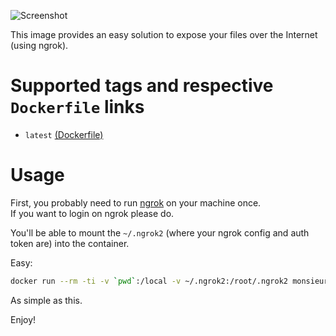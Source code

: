 ![Screenshot](https://github.com/monsieurbiz/docker/raw/master/nginx-ngrok/screen.png)

This image provides an easy solution to expose your files over the Internet (using ngrok).

# Supported tags and respective `Dockerfile` links

* `latest` [(Dockerfile)](https://github.com/monsieurbiz/docker/blob/master/nginx-ngrok/Dockerfile)

# Usage

First, you probably need to run [ngrok](https://ngrok.com) on your machine once.  
If you want to login on ngrok please do.

You'll be able to mount the `~/.ngrok2` (where your ngrok config and auth token are) into the container.

Easy:

```bash
docker run --rm -ti -v `pwd`:/local -v ~/.ngrok2:/root/.ngrok2 monsieurbiz/nginx-ngrok
```

As simple as this.



Enjoy!